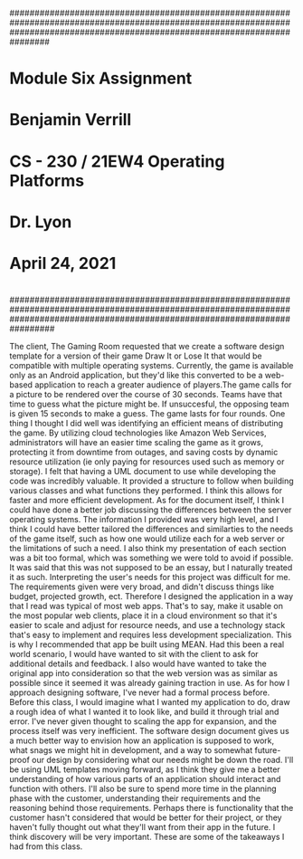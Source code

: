 ################################################################################################################################################################################
#                                                                                                                                                                              #
#                                                                                                                                                                              #
#                                                                           Module Six Assignment                                                                              #
#                                                                                                                                                                              #
#                                                                              Benjamin Verrill                                                                                #
#                                                                                                                                                                              #
#                                                                    CS - 230 / 21EW4 Operating Platforms                                                                      #
#                                                                                                                                                                              #
#                                                                                  Dr. Lyon                                                                                    #
#                                                                                                                                                                              #
#                                                                               April 24, 2021                                                                                 #
#                                                                                                                                                                              #
#                                                                                                                                                                              #
#################################################################################################################################################################################
  
  The client, The Gaming Room requested that we create a software design template for a version of their game Draw It or Lose It that would be compatible with multiple operating    systems. Currently, the game is available only as an Android application, but they'd like this converted to be a web-based application to reach a greater audience of players.The game calls for a picture to be rendered over the course of 30 seconds. Teams have that time to guess what the picture might be. If unsuccesful, the opposing team is given 15 seconds to make a guess. The game lasts for four rounds.
  One thing I thought I did well was identifying an efficient means of distributing the game. By utilizing cloud technologies like Amazon Web Services, administrators will have an easier time scaling the game as it grows, protecting it from downtime from outages, and saving costs by dynamic resource utilization (ie only paying for resources used such as memory or storage). I felt that having a UML document to use while developing the code was incredibly valuable. It provided a structure to follow when building various classes and what functions they performed. I think this allows for faster and more efficient development. As for the document itself, I think I could have done a better job discussing the differences between the server operating systems. The information I provided was very high level, and I think I could have better tailored the differences and similarties to the needs of the game itself, such as how one would utilize each for a web server or the limitations of such a need. I also think my presentation of each section was a bit too formal, which was something we were told to avoid if possible. It was said that this was not supposed to be an essay, but I naturally treated it as such.
    Interpreting the user's needs for this project was difficult for me. The requirements given were very broad, and didn't discuss things like budget, projected growth, ect. Therefore I designed the application in a way that I read was typical of most web apps. That's to say, make it usable on the most popular web clients, place it in a cloud environment so that it's easier to scale and adjust for resource needs, and use a technology stack that's easy to implement and requires less development specialization. This is why I recommended that app be built using MEAN. Had this been a real world scenario, I would have wanted to sit with the client to ask for additional details and feedback. I also would have wanted to take the original app into consideration so that the web version was as similar as possible since it seemed it was already gaining traction in use.
    As for how I approach designing software, I've never had a formal process before. Before this class, I would imagine what I wanted my application to do, draw a rough idea of what I wanted it to look like, and build it through trial and error. I've never given thought to scaling the app for expansion, and the process itself was very inefficient. The software design document gives us a much better way to envision how an application is supposed to work, what snags we might hit in development, and a way to somewhat future-proof our design by considering what our needs might be down the road. I'll be using UML templates moving forward, as I think they give me a better understanding of how various parts of an application should interact and function with others. I'll also be sure to spend more time in the planning phase with the customer, understanding their requirements
and the reasoning behind those requirements. Perhaps there is functionality that the customer hasn't considered that would be better for their project, or they haven't fully thought out what they'll want from their app in the future. I think discovery will be very important. These are some of the takeaways I had from this class.
